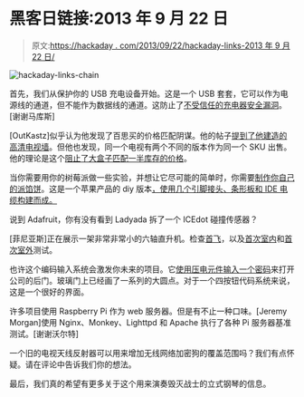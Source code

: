 # 黑客日链接:2013 年 9 月 22 日

> 原文:[https://hackaday . com/2013/09/22/hackaday-links-2013 年 9 月 22 日/](https://hackaday.com/2013/09/22/hackaday-links-september-22-2013/)

![hackaday-links-chain](../Images/da184e9bde007f88b719f5aafc440574.png)

首先，我们从保护你的 USB 充电设备开始。这是一个 USB 套套，它可以作为电源线的通道，但不能作为数据线的通道。这防止了[不受信任的充电器安全漏洞](http://hackaday.com/2013/08/01/blackhat-ios-device-charger-exploit-installs-and-activates-malware/)。[谢谢马库斯]

[OutKastz]似乎认为他发现了百思买的价格匹配阴谋。他的帖子[提到了他建造的高清电视墙](http://outkastz.com/my-eyefinity-setup/)。但他也发现，同一个电视有两个不同的版本作为同一个 SKU 出售。他的理论是这个[阻止了大盒子匹配一半库存的价格](http://outkastz.com/best-buy-fixed-price-matching-the-scam-uncovered/)。

当你需要用你的树莓派做一些实验，并想让它尽可能的简单时，你需要[制作你自己的派馅饼](http://www.instructables.com/id/Home-Made-Raspberry-Pi-Cobbler/)。这是一个苹果产品的 diy 版本[，使用几个引脚接头、条形板和 IDE 电缆构建而成。](http://hackaday.com/2012/07/05/raspberry-pi-prototyping-boards-available-at-adafruit/)

说到 Adafruit，你有没有看到 Ladyada 拆了一个 ICEdot 碰撞传感器？

[菲尼亚斯]正在展示一架非常非常小的六轴直升机。检查[首飞](http://www.youtube.com/watch?v=F3HN_qPry04)，以及[首次室内](http://www.youtube.com/watch?v=zCridK5AmFQ)和[首次室外](http://www.youtube.com/watch?v=eAgLTCYq9rc)测试。

也许这个编码输入系统会激发你未来的项目。它[使用压电元件输入一个密码](http://vimeo.com/74826937)来打开公司的后门。玻璃门上已经画了一系列的大圆点。对于一个四按钮代码系统来说，这是一个很好的界面。

许多项目使用 Raspberry Pi 作为 web 服务器。但是有不止一种口味。[Jeremy Morgan]使用 Nginx、Monkey、Lighttpd 和 Apache 执行了各种 Pi 服务器基准测试。[谢谢沃尔特]

一个旧的电视天线反射器可以用来增加无线网络加密狗的覆盖范围吗？我们有点怀疑。请在评论中告诉我们你的想法。

最后，我们真的希望有更多关于这个用来演奏毁灭战士的立式钢琴的信息。